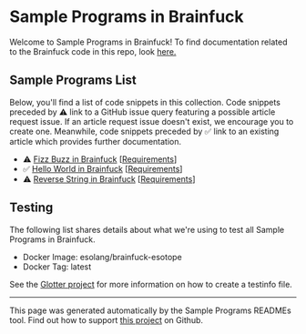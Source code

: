 # Sample Programs in Brainfuck

Welcome to Sample Programs in Brainfuck! To find documentation related to the Brainfuck code in this repo, look [here.](https://sample-programs.therenegadecoder.com/languages/brainfuck)

## Sample Programs List

Below, you'll find a list of code snippets in this collection. Code snippets preceded by :warning: link to a GitHub issue query featuring a possible article request issue. If an article request issue doesn't exist, we encourage you to create one. Meanwhile, code snippets preceded by :white_check_mark: link to an existing article which provides further documentation.

- :warning: [Fizz Buzz in Brainfuck](https://github.com//TheRenegadeCoder/sample-programs-website/issues?utf8=%E2%9C%93&q=is%3Aissue+is%3Aopen+fizz+buzz+brainfuck) [[Requirements](https://sample-programs.therenegadecoder.com/projects/fizz-buzz)]
- :white_check_mark: [Hello World in Brainfuck](https://sample-programs.therenegadecoder.com/projects/hello-world/brainfuck) [[Requirements](https://sample-programs.therenegadecoder.com/projects/hello-world)]
- :warning: [Reverse String in Brainfuck](https://github.com//TheRenegadeCoder/sample-programs-website/issues?utf8=%E2%9C%93&q=is%3Aissue+is%3Aopen+reverse+string+brainfuck) [[Requirements](https://sample-programs.therenegadecoder.com/projects/reverse-string)]

## Testing

The following list shares details about what we're using to test all Sample Programs in Brainfuck.

- Docker Image: esolang/brainfuck-esotope
- Docker Tag: latest

See the [Glotter project](https://github.com/auroq/glotter) for more information on how to create a testinfo file.

---

This page was generated automatically by the Sample Programs READMEs tool. Find out how to support [this project](https://github.com/TheRenegadeCoder/sample-programs-readmes) on Github.